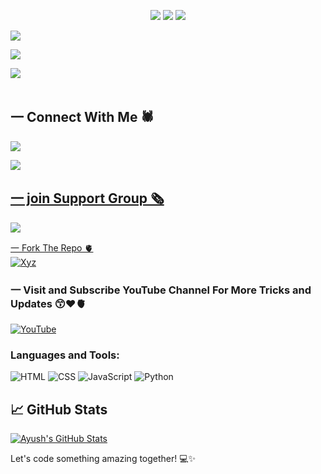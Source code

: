 <p align="center" width="100%" height="auto">
    <img src="https://visitor-badge.laobi.icu/badge?page_id=younis-dgk.younis-dgk"/>
    <img src="https://img.shields.io/github/followers/younis-dgk?style=flat"/>
    <img src="https://img.shields.io/github/stars/younis-dgk?style=flat"/>
</p>

[![](https://img.shields.io/badge/Facebook-blue?logo=Facebook&logoColor=blue&labelColor=white)](https://www.facebook.com/YounisDgk)

[![](https://img.shields.io/badge/Messenger-red?logo=Messenger&logoColor=red&labelColor=black)](https://m.me/YounisDgk) <br>

[![](https://img.shields.io/badge/Whatsapp-CHAT-red?logo=Whatsapp&logoColor=Brightgreen&labelColor=white)](https://wa.me/923404708884?text=hey+YounisXyz) <br><br>

## 一 Connect With Me 🕷️

<p align="center">

<a href="https://whatsapp.com/channel/0029VadoE7X2975DDCfuu234"><img src="https://img.shields.io/badge/follow channel-25D366?style=for-the-badge&logo=whatsapp&logoColor=white" />

</p>

<p align="left">
  <a href="https://www.instagram.com/younis_dgk"><img src="https://img.shields.io/badge/Instagram-E4405F?style=for-the-badge&logo=instagram&logoColor=white"/>

## 一 join Support Group 🗞️
<p align="center">

<a href="https://chat.whatsapp.com/CSfWIqJDSbJKdwLaQLXDFh"><img src="https://img.shields.io/badge/Join support group-25D366?style=for-the-badge&logo=whatsapp&logoColor=white" />

</p>

  
一 Fork The Repo 🫀
    <br>
    <a href="https://github.com/younis-dgk/Xyz/fork"><img title="Xyz" src="https://img.shields.io/badge/FORK Xyz-h?color=black&style=for-the-badge&logo=stackshare"></a>




### 一 Visit and Subscribe YouTube Channel For More Tricks and Updates 😙♥️🫀
[![YouTube](https://img.shields.io/badge/YouTube-0A66C2?style=flat&logo=YouTube&style=dark)](https://youtube.com/@YounisXyz)

    
### Languages and Tools:
<!-- Add your favorite programming languages and tools here -->
![HTML](https://img.shields.io/badge/HTML-5F4E0E?style=flat&logo=html5&style=dark)
![CSS](https://img.shields.io/badge/CSS-1572B6?style=flat&logo=css3&style=dark)
![JavaScript](https://img.shields.io/badge/JavaScript-F7DF1E?style=flat&logo=javascript&style=dark)
![Python](https://img.shields.io/badge/Python-3776AB?style=flat&logo=python&style=dark)


## 📈 GitHub Stats
[![Ayush's GitHub Stats](https://github-readme-stats.vercel.app/api?username=younis-dgk&show_icons=true&hide=contribs,prs)](https://github.com/younis-dgk)

Let's code something amazing together! 💻✨


